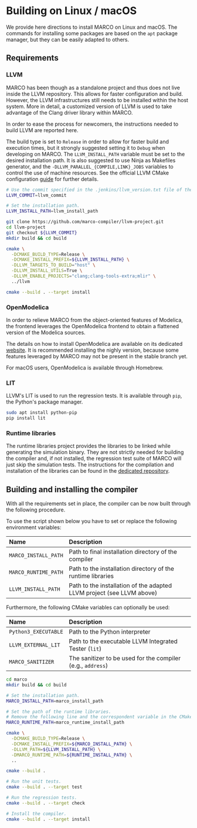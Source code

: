 # Building on Linux / macOS
We provide here directions to install MARCO on Linux and macOS.
The commands for installing some packages are based on the `apt` package manager, but they can be easily adapted to others.

## Requirements
### LLVM
MARCO has been though as a standalone project and thus does not live inside the LLVM repository.
This allows for faster configuration and build.
However, the LLVM infrastructures still needs to be installed within the host system.
More in detail, a customized version of LLVM is used to take advantage of the Clang driver library within MARCO.

In order to ease the process for newcomers, the instructions needed to build LLVM are reported here.

The build type is set to `Release` in order to allow for faster build and execution times, but it strongly suggested setting it to `Debug` when developing on MARCO.
The `LLVM_INSTALL_PATH` variable must be set to the desired installation path.
It is also suggested to use Ninja as Makefiles generator, and the `-DLLVM_PARALLEL_{COMPILE,LINK}_JOBS` variables to control the use of machine resources.
See the official LLVM CMake configuration [guide](https://llvm.org/docs/CMake.html) for further details.

```bash
# Use the commit specified in the .jenkins/llvm_version.txt file of the MARCO repository.
LLVM_COMMIT=llvm_commit

# Set the installation path.
LLVM_INSTALL_PATH=llvm_install_path

git clone https://github.com/marco-compiler/llvm-project.git
cd llvm-project
git checkout ${LLVM_COMMIT}
mkdir build && cd build

cmake \
  -DCMAKE_BUILD_TYPE=Release \
  -DCMAKE_INSTALL_PREFIX=${LLVM_INSTALL_PATH} \
  -DLLVM_TARGETS_TO_BUILD="host" \
  -DLLVM_INSTALL_UTILS=True \
  -DLLVM_ENABLE_PROJECTS="clang;clang-tools-extra;mlir" \
  ../llvm

cmake --build . --target install
```

### OpenModelica
In order to relieve MARCO from the object-oriented features of Modelica, the frontend leverages the OpenModelica frontend to obtain a flattened version of the Modelica sources.

The details on how to install OpenModelica are available on its dedicated [website](https://openmodelica.org/).
It is recommended installing the nighly version, because some features leveraged by MARCO may not be present in the stable branch yet.

For macOS users, OpenModelica is available through Homebrew.

### LIT
LLVM's LIT is used to run the regression tests.
It is available through `pip`, the Python's package manager.

```bash
sudo apt install python-pip
pip install lit
```

### Runtime libraries

The runtime libraries project provides the libraries to be linked while generating the simulation binary.
They are not strictly needed for building the compiler and, if not installed, the regression test suite of MARCO will
just skip the simulation tests.
The instructions for the compilation and installation of the libraries can be found in
the [dedicated repository](https://github.com/marco-compiler/marco-runtime).

## Building and installing the compiler
With all the requirements set in place, the compiler can be now built through the following procedure.

To use the script shown below you have to set or replace the following environment variables:

| Name                 | Description                                                           |
|:---------------------|:----------------------------------------------------------------------|
| `MARCO_INSTALL_PATH` | Path to final installation directory of the compiler                  |
| `MARCO_RUNTIME_PATH` | Path to the installation directory of the runtime libraries           |
| `LLVM_INSTALL_PATH`  | Path to the installation of the adapted LLVM project (see LLVM above) |

Furthermore, the following CMake variables can optionally be used:

| Name                 | Description                                                 |
|:---------------------|:------------------------------------------------------------|
| `Python3_EXECUTABLE` | Path to the Python interpreter                              |
| `LLVM_EXTERNAL_LIT`  | Path to the executable LLVM Integrated Tester (`lit`)       |
| `MARCO_SANITIZER`    | The sanitizer to be used for the compiler (e.g., `address`) |

```bash
cd marco
mkdir build && cd build

# Set the installation path.
MARCO_INSTALL_PATH=marco_install_path

# Set the path of the runtime libraries.
# Remove the following line and the correspondent variable in the CMake invocation if the libraries have not been installed.
MARCO_RUNTIME_PATH=marco_runtime_install_path

cmake \
  -DCMAKE_BUILD_TYPE=Release \
  -DCMAKE_INSTALL_PREFIX=${MARCO_INSTALL_PATH} \
  -DLLVM_PATH=${LLVM_INSTALL_PATH} \
  -DMARCO_RUNTIME_PATH=${RUNTIME_INSTALL_PATH} \
  ..

cmake --build .

# Run the unit tests.
cmake --build . --target test

# Run the regression tests.
cmake --build . --target check

# Install the compiler.
cmake --build . --target install
```
